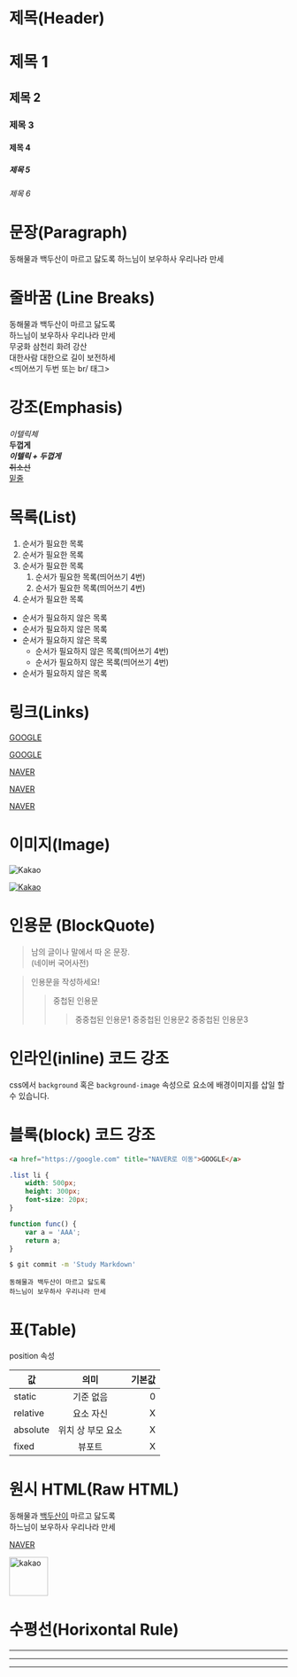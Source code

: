 # 제목(Header)

# 제목 1
## 제목 2
### 제목 3
#### 제목 4
##### 제목 5
###### 제목 6

# 문장(Paragraph)

동해물과 백두산이 마르고 닳도록
하느님이 보우하사 우리나라 만세

# 줄바꿈 (Line Breaks)

동해물과 백두산이 마르고 닳도록  
하느님이 보우하사 우리나라 만세  
무궁화 삼천리 화려 강산<br/>
대한사람 대한으로 길이 보전하세  
<띄어쓰기 두번 또는 br/ 태그>

# 강조(Emphasis)

_이텔릭체_  
**두껍게**  
**_이텔릭 + 두껍게_**  
~~취소선~~  
<u>밑줄</u>


# 목록(List) 

1. 순서가 필요한 목록  
1. 순서가 필요한 목록  
1. 순서가 필요한 목록  
    1. 순서가 필요한 목록(띄어쓰기 4번)
    1. 순서가 필요한 목록(띄어쓰기 4번)    
1. 순서가 필요한 목록  

- 순서가 필요하지 않은 목록  
- 순서가 필요하지 않은 목록  
- 순서가 필요하지 않은 목록  
    - 순서가 필요하지 않은 목록(띄어쓰기 4번) 
    - 순서가 필요하지 않은 목록(띄어쓰기 4번) 
- 순서가 필요하지 않은 목록  

# 링크(Links)
<a href="https://google.com" title="NAVER로 이동">GOOGLE</a>

[GOOGLE](https://google.com)

<a href="https://naver.com">NAVER</a>  

[NAVER](https://naver.com "NAVER로 이동")  

<a href="https://naver.com" title="NAVER로 이동" target="_blank">NAVER</a>  

# 이미지(Image)

![Kakao](https://t1.kakaocdn.net/friends/new_store/prod/main_tab/feed/npc_20210429161651.png)

[![Kakao](https://t1.kakaocdn.net/friends/new_store/prod/main_tab/feed/npc_20210429161651.png)](https://store.kakaofriends.com/kr/profile/17?tab=story)


# 인용문 (BlockQuote)

> 남의 글이나 말에서 따 온 문장.   
> (네이버 국어사전)  

> 인용문을 작성하세요!
>> 중첩된 인용문
>>> 중중첩된 인용문1
>>> 중중첩된 인용문2
>>> 중중첩된 인용문3

# 인라인(inline) 코드 강조

css에서 `background` 혹은 `background-image` 속성으로 요소에 배경이미지를 삽일 할 수 있습니다.

# 블록(block) 코드 강조

```html
<a href="https://google.com" title="NAVER로 이동">GOOGLE</a>
```

```css
.list li {
    width: 500px;
    height: 300px;
    font-size: 20px;
}
```

```javascript 
function func() {
    var a = 'AAA';
    return a;
}
```

```bash
$ git commit -m 'Study Markdown'
```

```plaintext
동해물과 백두산이 마르고 닳도록  
하느님이 보우하사 우리나라 만세
```

# 표(Table)

position 속성

값 | 의미 | 기본값  
--|:--:|--:|  
static | 기준 없음 | 0
relative | 요소 자신 | X
absolute | 위치 상 부모 요소 | X
fixed | 뷰포트 | X

# 원시 HTML(Raw HTML)

동해물과 <span style="text-decoration: underline;">백두산이</span> 마르고 닳도록<br/>
하느님이 보우하사 우리나라 만세

<a href="https://naver.com" title="NAVER로 이동" target="_blank">NAVER</a> 

<img width="70" src="https://t1.kakaocdn.net/friends/new_store/prod/main_tab/feed/npc_20210429161651.png" alt="
kakao">



# 수평선(Horixontal Rule)

---
***
___

